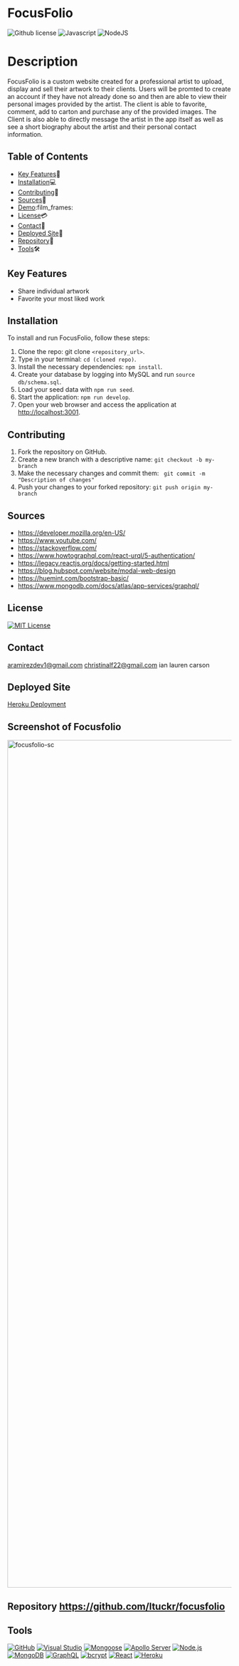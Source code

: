 # FocusFolio

![Github license](https://img.shields.io/badge/license-MIT-blue.svg)
![Javascript](https://img.shields.io/badge/JavaScript-F7DF1E?style=for-the-badge&logo=javascript&logoColor=black)
![NodeJS](https://img.shields.io/badge/node.js-6DA55F?style=for-the-badge&logo=node.js&logoColor=white)

# Description
FocusFolio is a custom website created for a professional artist to upload, display and sell their artwork to their clients. Users will be promted to create an account if they have not already done so and then are able to view their personal images provided by the artist. The client is able to favorite, comment, add to carton and purchase any of the provided images. The Client is also able to directly message the artist in the app itself as well as see a short biography about the artist and their personal contact information. 

## Table of Contents

- [Key Features](#key-features):key:
- [Installation](#installation):computer:
- [Contributing](#contributing):scroll:
- [Sources](#sources):mag_right:
- [Demo](#Demo):film_frames:
- [License](#license):credit_card:
- [Contact](#contact):envelope_with_arrow:
- [Deployed Site](#deployedsite):abacus:
- [Repository](#repository):open_file_folder:
- [Tools](#Tools):hammer_and_wrench:

## Key Features <a name="key-features"></a>

- Share individual artwork
- Favorite your most liked work

## Installation <a name="installation"></a>

To install and run FocusFolio, follow these steps: <br>

1. Clone the repo: git clone `<repository_url>`.
2. Type in your terminal: `cd (cloned repo)`.
3. Install the necessary dependencies: `npm install`.
4. Create your database by logging into MySQL and run `source db/schema.sql`.
5. Load your seed data with `npm run seed`.
6. Start the application: `npm run develop`.
7. Open your web browser and access the application at [http://localhost:3001](http://localhost:3001).


## Contributing <a name="contributing"></a>

1. Fork the repository on GitHub.
2. Create a new branch with a descriptive name: `git checkout -b my-branch`
3. Make the necessary changes and commit them: ` git commit -m "Description of changes"`
4. Push your changes to your forked repository: `git push origin my-branch`

## Sources<a name="Sources"></a>

- https://developer.mozilla.org/en-US/
- https://www.youtube.com/
- https://stackoverflow.com/
- https://www.howtographql.com/react-urql/5-authentication/
- https://legacy.reactjs.org/docs/getting-started.html
- https://blog.hubspot.com/website/modal-web-design 
- https://huemint.com/bootstrap-basic/
- https://www.mongodb.com/docs/atlas/app-services/graphql/



## License <a name="license"></a>

[![MIT License](https://img.shields.io/badge/License-MIT-yellow.svg)](https://opensource.org/licenses/MIT)

## Contact <a name="contact"></a>
aramirezdev1@gmail.com
christinalf22@gmail.com
ian
lauren
carson


## Deployed Site <a name="deployedsite"></a>

[Heroku Deployment](https://afternoon-waters-41270-ff57a8e3fb9c.herokuapp.com)

## Screenshot of Focusfolio

<img width="1904" alt="focusfolio-sc" src="https://github.com/ltuckr/focusfolio/assets/45980046/feab7a91-aa50-41d5-a37b-20b9a212f945">


## Repository <a name="repository">https://github.com/ltuckr/focusfolio</a>

## Tools<a name="Tools"></a>

[![GitHub](https://img.shields.io/badge/--181717?logo=github&logoColor=ffffff)](https://github.com/)
[![Visual Studio](https://badgen.net/badge/icon/visualstudio?icon=visualstudio&label)](https://visualstudio.microsoft.com)
[![Mongoose](https://badgen.net/badge/icon/javascript?icon=javascript&label)](https://mongoosejs.com/)
[![Apollo Server](https://badgen.net/badge/icon/git?icon=git&label)](http://localhost:3001/graphql)
[![Node.js](https://badgen.net/badge/icon/nodejs?icon=nodejs&label)](https://nodejs.org/)
[![MongoDB](https://badgen.net/badge/icon/npm?icon=npm&label)](https://www.mongodb.com/)
[![GraphQL](https://badgen.net/badge/icon/npm?icon=npm&label)](https://graphql.org/)
[![bcrypt](https://badgen.net/badge/icon/nodejs?icon=nodejs&label)](https://nodejs.org/)
[![React](https://badgen.net/badge/icon/nodejs?icon=nodejs&label)](https://legacy.reactjs.org/)
[![Heroku](https://badgen.net/badge/icon/nodejs?icon=nodejs&label)](https://eslint.org/)

